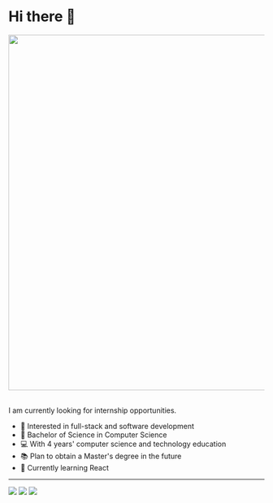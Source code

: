 # Hi there 👋


<p align="center">
  <img src="https://github.com/sunDay-code/sunDay-code/blob/master/imgs/learn.jpg" width=700>
  <br><br>
</p>

I am currently looking for internship opportunities.

- 🌟 Interested in full-stack and software development
- 🎉 Bachelor of Science in Computer Science
- 💻 With 4 years' computer science and technology education
- 📚 Plan to obtain a Master's degree in the future
- 🌱 Currently learning React

<hr>

<p align="center>
    <i>Let's get in touch!</i>
    <p align="center">
    <a href= "https://www.linkedin.com/in/changkai/"><img src="https://img.icons8.com/material-outlined/30/000000/linkedin.png"/></a>
    <a href= "mailto:changkaiyuan0916@gmail.com"><img src="https://img.icons8.com/wired/64/000000/apple-mail.png"/></a>
    <a href= "https://sunday-code.github.io/"><img src="https://img.icons8.com/windows/48/000000/portfolio.png"/></a>
    </p>
</p>











<!--
**sunDay-code/sunDay-code** is a ✨ _special_ ✨ repository because its `README.md` (this file) appears on your GitHub profile.

Here are some ideas to get you started:

- 🔭 I’m currently working on ...
- 🌱 I’m currently learning ...
- 👯 I’m looking to collaborate on ...
- 🤔 I’m looking for help with ...
- 💬 Ask me about ...
- 📫 How to reach me: ...
- 😄 Pronouns: ...
- ⚡ Fun fact: ...
-->

